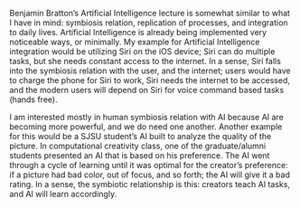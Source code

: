 Benjamin Bratton’s Artificial Intelligence lecture is somewhat similar to what I have in mind: symbiosis relation, replication of processes, and integration to daily lives. Artificial Intelligence is already being implemented very noticeable ways, or minimally. My example for Artificial Intelligence integration would be utilizing Siri on the iOS device; Siri can do multiple tasks, but she needs constant access to the internet. In a sense, Siri falls into the symbiosis relation with the user, and the internet; users would have to charge the phone for Siri to work, Siri needs the internet to be accessed, and the modern users will depend on Siri for voice command based tasks (hands free).

I am interested mostly in human symbiosis relation with AI because AI are becoming more powerful, and we do need one another. Another example for this would be a SJSU student’s AI built to analyze the quality of the picture. In computational creativity class, one of the graduate/alumni students presented an AI that is based on his preference. The AI went through a cycle of learning until it was optimal for the creator’s preference: if a picture had bad color, out of focus, and so forth; the AI will give it a bad rating. In a sense, the symbiotic relationship is this: creators teach AI tasks, and AI will learn accordingly.
